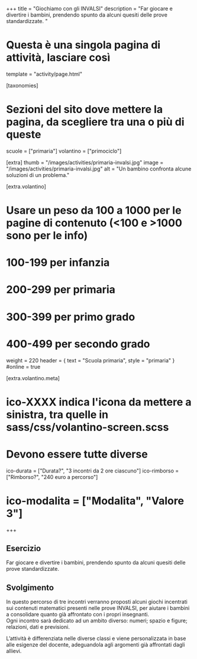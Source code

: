 +++
title = "Giochiamo con gli INVALSI"
description = "Far giocare e divertire i bambini, prendendo spunto da alcuni quesiti delle prove standardizzate. "

# Questa è una singola pagina di attività, lasciare così
template = "activity/page.html"

[taxonomies]
# Sezioni del sito dove mettere la pagina, da scegliere tra una o più di queste
scuole = ["primaria"]
volantino = ["primociclo"]

[extra]
thumb = "/images/activities/primaria-invalsi.jpg"
image = "/images/activities/primaria-invalsi.jpg"
alt = "Un bambino confronta alcune soluzioni di un problema."

[extra.volantino]
# Usare un peso da 100 a 1000 per le pagine di contenuto (<100 e >1000 sono per le info)
# 100-199 per infanzia
# 200-299 per primaria
# 300-399 per primo grado
# 400-499 per secondo grado
weight = 220
header = { text = "Scuola primaria", style = "primaria" }
#online = true

[extra.volantino.meta]
# ico-XXXX indica l'icona da mettere a sinistra, tra quelle in sass/css/volantino-screen.scss
# Devono essere tutte diverse 
ico-durata = ["Durata?", "3 incontri da 2 ore ciascuno"]
ico-rimborso = ["Rimborso?", "240 euro a percorso"]
# ico-modalita = ["Modalita", "Valore 3"]
+++

<h2 class="ico ico-primaria-esercizio">Esercizio</h2>

Far giocare e divertire i bambini, prendendo spunto da alcuni quesiti delle prove standardizzate. 

<h2 class="ico ico-primaria-svolgimento">Svolgimento</h2>

In questo percorso di tre incontri verranno proposti alcuni giochi incentrati sui contenuti matematici presenti nelle prove INVALSI, per aiutare i bambini a consolidare quanto già affrontato con i propri insegnanti.  
Ogni incontro sarà dedicato ad un ambito diverso: numeri; spazio e figure; relazioni, dati e previsioni.  


L’attività è differenziata nelle diverse classi e viene personalizzata in base alle esigenze del docente, adeguandola agli argomenti già affrontati dagli allievi. 


